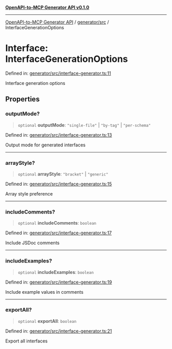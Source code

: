 [**OpenAPI-to-MCP Generator API v0.1.0**](../../../README.md)

***

[OpenAPI-to-MCP Generator API](../../../modules.md) / [generator/src](../README.md) / InterfaceGenerationOptions

# Interface: InterfaceGenerationOptions

Defined in: [generator/src/interface-generator.ts:11](https://github.com/salacoste/openapi-mcp-generator/blob/fda5c6400a831cddbad9eacd652e11b2f7410b22/packages/generator/src/interface-generator.ts#L11)

Interface generation options

## Properties

### outputMode?

> `optional` **outputMode**: `"single-file"` \| `"by-tag"` \| `"per-schema"`

Defined in: [generator/src/interface-generator.ts:13](https://github.com/salacoste/openapi-mcp-generator/blob/fda5c6400a831cddbad9eacd652e11b2f7410b22/packages/generator/src/interface-generator.ts#L13)

Output mode for generated interfaces

***

### arrayStyle?

> `optional` **arrayStyle**: `"bracket"` \| `"generic"`

Defined in: [generator/src/interface-generator.ts:15](https://github.com/salacoste/openapi-mcp-generator/blob/fda5c6400a831cddbad9eacd652e11b2f7410b22/packages/generator/src/interface-generator.ts#L15)

Array style preference

***

### includeComments?

> `optional` **includeComments**: `boolean`

Defined in: [generator/src/interface-generator.ts:17](https://github.com/salacoste/openapi-mcp-generator/blob/fda5c6400a831cddbad9eacd652e11b2f7410b22/packages/generator/src/interface-generator.ts#L17)

Include JSDoc comments

***

### includeExamples?

> `optional` **includeExamples**: `boolean`

Defined in: [generator/src/interface-generator.ts:19](https://github.com/salacoste/openapi-mcp-generator/blob/fda5c6400a831cddbad9eacd652e11b2f7410b22/packages/generator/src/interface-generator.ts#L19)

Include example values in comments

***

### exportAll?

> `optional` **exportAll**: `boolean`

Defined in: [generator/src/interface-generator.ts:21](https://github.com/salacoste/openapi-mcp-generator/blob/fda5c6400a831cddbad9eacd652e11b2f7410b22/packages/generator/src/interface-generator.ts#L21)

Export all interfaces
